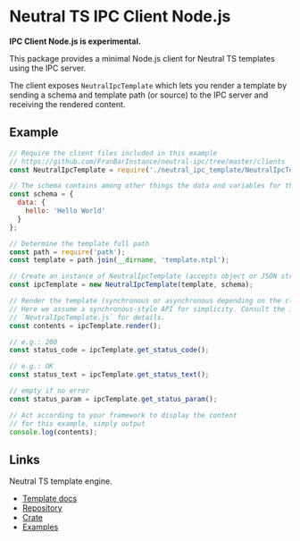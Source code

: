 Neutral TS IPC Client Node.js
=============================

**IPC Client Node.js is experimental.**

This package provides a minimal Node.js client for Neutral TS templates using the IPC server.

The client exposes `NeutralIpcTemplate` which lets you render a template by sending a schema
and template path (or source) to the IPC server and receiving the rendered content.

Example
-------

```javascript
// Require the client files included in this example
// https://github.com/FranBarInstance/neutral-ipc/tree/master/clients
const NeutralIpcTemplate = require('./neutral_ipc_template/NeutralIpcTemplate');

// The schema contains among other things the data and variables for the template
const schema = {
  data: {
    hello: 'Hello World'
  }
};

// Determine the template full path
const path = require('path');
const template = path.join(__dirname, 'template.ntpl');

// Create an instance of NeutralIpcTemplate (accepts object or JSON string for schema)
const ipcTemplate = new NeutralIpcTemplate(template, schema);

// Render the template (synchronous or asynchronous depending on the client implementation)
// Here we assume a synchronous-style API for simplicity. Consult the implementation in
// `NeutralIpcTemplate.js` for details.
const contents = ipcTemplate.render();

// e.g.: 200
const status_code = ipcTemplate.get_status_code();

// e.g.: OK
const status_text = ipcTemplate.get_status_text();

// empty if no error
const status_param = ipcTemplate.get_status_param();

// Act according to your framework to display the content
// for this example, simply output
console.log(contents);
```

Links
-----

Neutral TS template engine.

- [Template docs](https://franbarinstance.github.io/neutralts-docs/docs/neutralts/doc/)
- [Repository](https://github.com/FranBarInstance/neutralts)
- [Crate](https://crates.io/crates/neutralts)
- [Examples](https://github.com/FranBarInstance/neutralts-docs/tree/master/examples)
